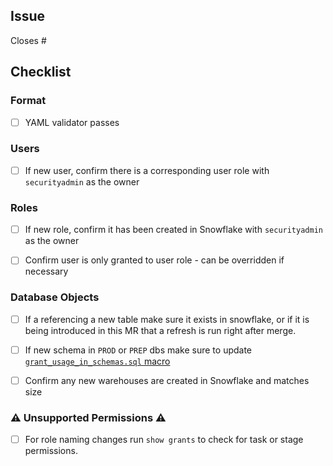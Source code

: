 ## Issue
<!---
Link the Issue this MR closes
--->
Closes #

## Checklist

### Format

- [ ] YAML validator passes

### Users

- [ ] If new user, confirm there is a corresponding user role with `securityadmin` as the owner

### Roles

- [ ] If new role, confirm it has been created in Snowflake with `securityadmin` as the owner
- [ ] Confirm user is only granted to user role - can be overridden if necessary


### Database Objects

- [ ] If a referencing a new table make sure it exists in snowflake, or if it is being introduced in this MR that a refresh is run right after merge. 
- [ ] If new schema in `PROD` or `PREP` dbs make sure to update [`grant_usage_in_schemas.sql` macro](https://gitlab.com/gitlab-data/analytics/-/blob/master/transform/snowflake-dbt/macros/warehouse/grant_usage_to_schemas.sql)
- [ ] Confirm any new warehouses are created in Snowflake and matches size


### ⚠ Unsupported Permissions ⚠

- [ ] For role naming changes run `show grants` to check for task or stage permissions.
